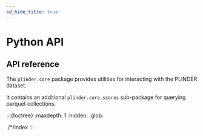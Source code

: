 ```yaml
---
sd_hide_title: true
---
```


# Python API

## API reference

The ``plinder.core`` package provides utilities for interacting with the PLINDER dataset.

It contains an additional ``plinder.core.scores`` sub-package for querying parquet collections.

:::{toctree}
:maxdepth: 1
:hidden:
:glob:

./*/index
:::
